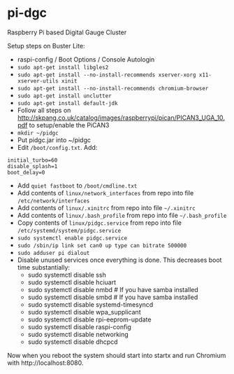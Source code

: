 # pi-dgc
Raspberry Pi based Digital Gauge Cluster

Setup steps on Buster Lite:
- raspi-config / Boot Options / Console Autologin
- `sudo apt-get install libgles2`
- `sudo apt-get install --no-install-recommends xserver-xorg x11-xserver-utils xinit`
- `sudo apt-get install --no-install-recommends chromium-browser`
- `sudo apt-get install unclutter`
- `sudo apt-get install default-jdk`
- Follow all steps on http://skpang.co.uk/catalog/images/raspberrypi/pican/PICAN3_UGA_10.pdf to setup/enable the PiCAN3
- `mkdir ~/pidgc`
- Put pidgc.jar into ~/pidgc
- Edit `/boot/config.txt`. Add:
~~~
initial_turbo=60
disable_splash=1
boot_delay=0
~~~
- Add `quiet fastboot` to `/boot/cmdline.txt`
- Add contents of `linux/network_interfaces` from repo into file `/etc/network/interfaces`
- Add contents of `linux/.xinitrc` from repo into file `~/.xinitrc`
- Add contents of `linux/.bash_profile` from repo into file `~/.bash_profile`
- Copy contents of `linux/pidgc.service` from repo into file `/etc/systemd/system/pidgc.service`
- `sudo systemctl enable pidgc.service`
- `sudo /sbin/ip link set can0 up type can bitrate 500000`
- `sudo adduser pi dialout`
- Disable unused services once everything is done. This decreases boot time substantially:
  - sudo systemctl disable ssh
  - sudo systemctl disable hciuart 
  - sudo systemctl disable nmbd # If you have samba installed
  - sudo systemctl disable smbd # If you have samba installed
  - sudo systemctl disable systemd-timesyncd
  - sudo systemctl disable wpa_supplicant
  - sudo systemctl disable rpi-eeprom-update
  - sudo systemctl disable raspi-config
  - sudo systemctl disable networking
  - sudo systemctl disable dhcpcd

Now when you reboot the system should start into startx and run Chromium with http://localhost:8080.